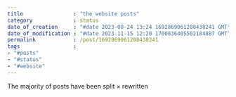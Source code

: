 ```yaml
---
title                : "the website posts"
category             : status
date_of_creation     : "#date 2023-08-24 13:24 1692869061208438241 GMT"
date_of_modification : "#date 2023-11-15 12:20 1700036405502184887 GMT"
permalink            : /post/1692869061208438241
tags                 : 
- "#posts"
- "#status"
- "#website"
---
```


The majority of posts have been split × rewritten